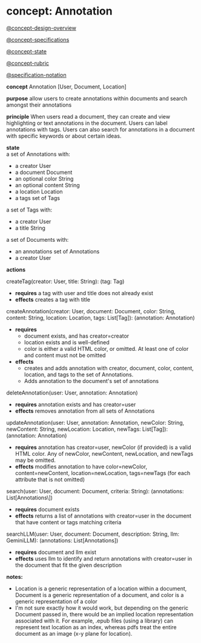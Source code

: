 # concept: Annotation

[@concept-design-overview](/design/background/concept-design-overview.md) 

[@concept-specifications](/design/background/concept-specifications.md)

[@concept-state](/design/background/detailed/concept-state.md)

[@concept-rubric](/design/background/detailed/concept-rubric.md)

[@specification-notation](/design/background/examples/specification-notation.md)

**concept** Annotation \[User, Document, Location\]

**purpose** allow users to create annotations within documents and search amongst their annotations

**principle** When users read a document, they can create and view highlighting or text annotations in the document. Users can label annotations with tags. Users can also search for annotations in a document with specific keywords or about certain ideas.  

**state**  
a set of Annotations with:  
- a creator User
- a document Document  
- an optional color String  
- an optional content String  
- a location Location  
- a tags set of Tags

a set of Tags with:  
- a creator User
- a title String

a set of Documents with:
- an annotations set of Annotations
- a creator User

**actions**  

createTag(creator: User, title: String): (tag: Tag)  
- **requires** a tag with user and title does not already exist  
- **effects** creates a tag with title

createAnnotation(creator: User, document: Document, color: String, content: String, location: Location, tags: List\[Tag\]): (annotation: Annotation)  
- **requires** 
	- document exists, and has creator=creator
	- location exists and is well-defined
	- color is either a valid HTML color, or omitted. At least one of color and content must not be omitted
- **effects** 
	- creates and adds annotation with creator, document, color, content, location, and tags to the set of Annotations.
	- Adds annotation to the document's set of annotations

deleteAnnotation(user: User, annotation: Annotation)  
- **requires** annotation exists and has creator=user
- **effects** removes annotation from all sets of Annotations

updateAnnotation(user: User, annotation: Annotation, newColor: String, newContent: String, newLocation: Location, newTags: List\[Tag\]): (annotation: Annotation)  
- **requires** annotation has creator=user, newColor (if provided) is a valid HTML color. Any of newColor, newContent, newLocation, and newTags may be omitted.
- **effects** modifies annotation to have color=newColor, content=newContent, location=newLocation, tags=newTags (for each attribute that is not omitted)

search(user: User, document: Document, criteria: String): (annotations: List\[Annotations\\])  
- **requires** document exists  
- **effects** returns a list of annotations with creator=user in the document that have content or tags matching criteria

searchLLM(user: User, document: Document, description: String, llm: GeminiLLM): (annotations: List\[Annotations\])  
- **requires** document and llm exist  
- **effects** uses llm to identify and return annotations with creator=user in the document that fit the given description


**notes:** 
- Location is a generic representation of a location within a document, Document is a generic representation of a document, and color is a generic representation of a color
- I'm not sure exactly how it would work, but depending on the generic Document passed in, there would be an implied location representation associated with it. For example, .epub files (using a library) can represent text location as an index, whereas pdfs treat the entire document as an image (x-y plane for location).  
